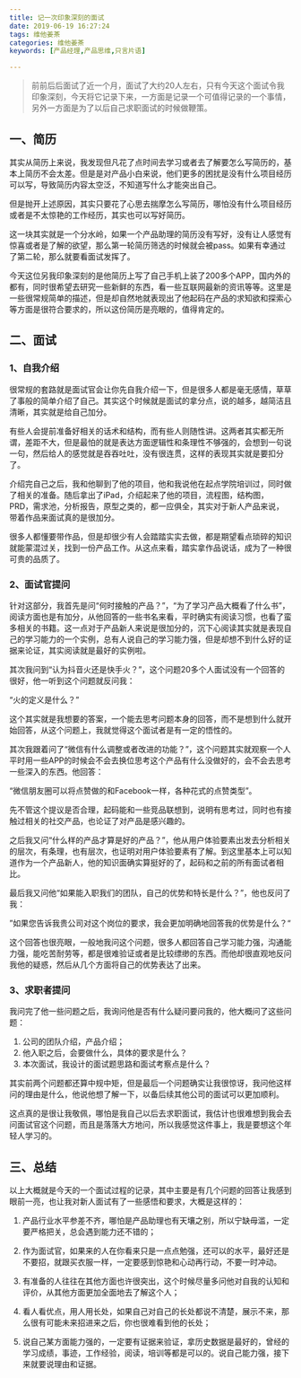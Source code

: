 ```yaml
---
title: 记一次印象深刻的面试
date: 2019-06-19 16:27:24
tags: 维他姜茶
categories: 维他姜茶
keywords: [产品经理,产品思维,只言片语]

---
```


> 前前后后面试了近一个月，面试了大约20人左右，只有今天这个面试令我印象深刻，今天将它记录下来，一方面是记录一个可值得记录的一个事情，另外一方面是为了以后自己求职面试的时候做鞭策。

<!--more-->

## 一、简历

其实从简历上来说，我发现但凡花了点时间去学习或者去了解要怎么写简历的，基本上简历不会太差。但是是对产品小白来说，他们更多的困扰是没有什么项目经历可以写，导致简历内容太空泛，不知道写什么才能突出自己。

但是抛开上述原因，其实只要花了心思去揣摩怎么写简历，哪怕没有什么项目经历或者是不太惊艳的工作经历，其实也可以写好简历。

这一块其实就是一个分水岭，如果一个产品助理的简历没有写好，没有让人感觉有惊喜或者是了解的欲望，那么第一轮简历筛选的时候就会被pass。如果有幸通过了第二轮，那么就要看面试发挥了。

今天这位另我印象深刻的是他简历上写了自己手机上装了200多个APP，国内外的都有，同时很希望去研究一些新鲜的东西，看一些互联网最新的资讯等等。这里是一些很常规简单的描述，但是却自然地就表现出了他起码在产品的求知欲和探索心等方面是很符合要求的，所以这份简历是亮眼的，值得肯定的。

## 二、面试

### 1、自我介绍

很常规的套路就是面试官会让你先自我介绍一下，但是很多人都是毫无感情，草草了事般的简单介绍了自己。其实这个时候就是面试的拿分点，说的越多，越简洁且清晰，其实就是给自己加分。

有些人会提前准备好相关的话术和结构，而有些人则随性讲。这两者其实都无所谓，差距不大，但是最怕的就是表达方面逻辑性和条理性不够强的，会想到一句说一句，然后给人的感觉就是吞吞吐吐，没有很连贯，这样的表现其实就是要扣分了。

介绍完自己之后，我和他聊到了他的项目，他和我说他在起点学院培训过，同时做了相关的准备。随后拿出了iPad，介绍起来了他的项目，流程图，结构图，PRD，需求池，分析报告，原型之类的，都一应俱全，其实对于新人产品来说，带着作品来面试真的是很加分。

很多人都懂要带作品，但是却很少有人会踏踏实实去做，都是期望看点琐碎的知识就能蒙混过关，找到一份产品工作。从这点来看，踏实拿作品说话，成为了一种很可贵的品质了。

### 2、面试官提问

针对这部分，我首先是问“何时接触的产品？”，“为了学习产品大概看了什么书”，阅读方面也是有加分，从他回答的一些书名来看，平时确实有阅读习惯，也看了蛮多相关的书籍。这一点对于产品新人来说是很加分的，沉下心阅读其实就是表现自己的学习能力的一个实例，总有人说自己的学习能力强，但是却想不到什么好的证据来论证，其实阅读就是最好的实例啦。

其次我问到“认为抖音火还是快手火？”，这个问题20多个人面试没有一个回答的很好，他一听到这个问题就反问我：

“火的定义是什么？”

这个其实就是我想要的答案，一个能去思考问题本身的回答，而不是想到什么就开始回答，从这个问题上，我就觉得这个面试者是有一定的悟性的。

其次我跟着问了“微信有什么调整或者改进的功能？”，这个问题其实就观察一个人平时用一些APP的时候会不会去换位思考这个产品有什么没做好的，会不会去思考一些深入的东西。他回答：

“微信朋友圈可以将点赞做的和Facebook一样，各种花式的点赞类型”。

先不管这个提议是否合理，起码能和一些竞品联想到，说明有思考过，同时也有接触过相关的社交产品，也论证了对产品是感兴趣的。

之后我又问“什么样的产品才算是好的产品？”，他从用户体验要素出发去分析相关的层次，有条理，也有层次，也证明对用户体验要素有了解。到这里基本上可以知道作为一个产品新人，他的知识面确实算挺好的了，起码和之前的所有面试者相比。

最后我又问他“如果能入职我们的团队，自己的优势和特长是什么？”，他也反问了我：

”如果您告诉我贵公司对这个岗位的要求，我会更加明确地回答我的优势是什么？“

这个回答也很亮眼，一般地我问这个问题，很多人都回答自己学习能力强，沟通能力强，能吃苦耐劳等，都是很难验证或者是比较缥缈的东西。而他却很直观地反问我他的疑惑，然后从几个方面将自己的优势表达了出来。



### 3、求职者提问

我问完了他一些问题之后，我询问他是否有什么疑问要问我的，他大概问了这些问题：

1. 公司的团队介绍，产品介绍；
2. 他入职之后，会要做什么，具体的要求是什么？
3. 本次面试，我设计的面试题思路和面试考察点是什么？

其实前两个问题都还算中规中矩，但是最后一个问题确实让我很惊讶，我问他这样问的理由是什么，他说他想了解一下，以备后续其他公司的面试可以更加顺利。

这点真的是很让我敬佩，哪怕是我自己以后去求职面试，我估计也很难想到我会去问面试官这个问题，而且是落落大方地问，所以我感觉这件事上，我是要想这个年轻人学习的。

## 三、总结

以上大概就是今天的一个面试过程的记录，其中主要是有几个问题的回答让我感到眼前一亮，也让我对新人面试有了一些感悟和要求，大概是这样的：

1. 产品行业水平参差不齐，哪怕是产品助理也有天壤之别，所以宁缺毋滥，一定要严格把关，总会遇到能力还不错的；

2. 作为面试官，如果来的人在你看来只是一点点勉强，还可以的水平，最好还是不要招，就跟买衣服一样，一定要感到惊艳和心动再行动，不要一时冲动。

3. 有准备的人往往在其他方面也许很突出，这个时候尽量多问他对自我的认知和评价，从其他方面更加全面地去了解这个人；

4. 看人看优点，用人用长处，如果自己对自己的长处都说不清楚，展示不来，那么很有可能未来招进来之后，你也很难看到他的长处；

5. 说自己某方面能力强的，一定要有证据来验证，拿历史数据是最好的，曾经的学习成绩，事迹，工作经验，阅读，培训等都是可以的。说自己能力强，接下来就要说理由和证据。


